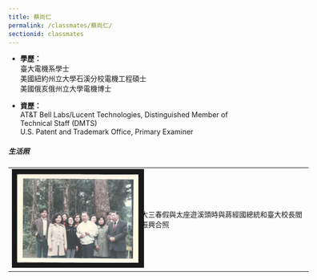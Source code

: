 ```yaml
---
title: 蔡尚仁
permalink: /classmates/蔡尚仁/
sectionid: classmates
---
```


- **學歷：**<br />
  臺大電機系學士<br />
  美國紐約州立大學石溪分校電機工程碩士<br />
  美國俄亥俄州立大學電機博士

- **資歷：**<br />
  AT&T Bell Labs/Lucent Technologies, Distinguished Member of Technical Staff (DMTS)<br />
  U.S. Patent and Trademark Office, Primary Examiner


##### 生活照

<table style="width: 600px">
  <tr>
   <td>
   <img src="/img/蔡尚仁.png"
        alt="Photo of 蔡尚仁"
        width="260" border="10" />
   </td>
   <td class="photo-text">
     大三春假與太座遊溪頭時與蔣經國總統和臺大校長閻振興合照
   </td>
  </tr>
</table>

